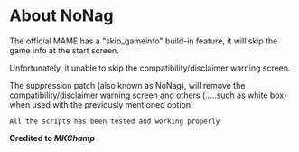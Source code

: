# About NoNag

The official MAME has a "skip_gameinfo" build-in feature, it will skip the game info at the start screen.

Unfortunately, it unable to skip the compatibility/disclaimer warning screen.

The suppression patch (also known as NoNag), will remove the compatibility/disclaimer warning screen and others (.....such as white box) when used with the previously mentioned option.


```
All the scripts has been tested and working properly
```


**Credited to _MKChamp_**
